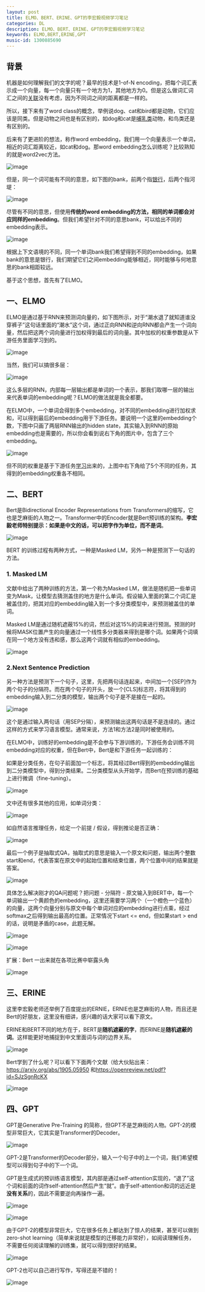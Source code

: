 ```yaml
---
layout: post
title: ELMO、BERT、ERINE、GPT的李宏毅视频学习笔记
categories: DL
description: ELMO、BERT、ERINE、GPT的李宏毅视频学习笔记
keywords: ELMO,BERT,ERINE,GPT
music-id: 1300885690
---
```

## 背景

机器是如何理解我们的文字的呢？最早的技术是1-of-N encoding，把每个词汇表示成一个向量，每一个向量只有一个地方为1，其他地方为0。但是这么做词汇词汇之间的<u>关联</u>没有考虑，因为不同词之间的距离都是一样的。

所以，接下来有了word class的概念，举例说dog、cat和bird都是动物，它们应该是同类。但是动物之间也是有区别的，如dog和cat是<u>哺乳类</u>动物，和鸟类还是有区别的。

后来有了更进阶的想法，称作word embedding，我们用一个向量表示一个单词，相近的词汇距离较近，如cat和dog。那word embedding怎么训练呢？比较熟知的就是word2vec方法。

![image](https://raw.githubusercontent.com/EchizenMike/echizenmike.github.io/master/images/ml/dl/EBEG_01.png)

但是，同一个词可能有不同的意思，如下图的bank，前两个指<u>银行</u>，后两个指河堤：

![image](https://raw.githubusercontent.com/EchizenMike/echizenmike.github.io/master/images/ml/dl/EBEG_02.png)

尽管有不同的意思，但使用**传统的word embedding的方法，相同的单词都会对应同样的embedding**。但我们希望针对不同的意思bank，可以给出不同的embedding表示。

![image](https://raw.githubusercontent.com/EchizenMike/echizenmike.github.io/master/images/ml/dl/EBEG_03.png)

根据上下文语境的不同，同一个单词bank我们希望得到不同的embedding，如果bank的意思是银行，我们期望它们之间embedding能够相近，同时能够与何地意思的bank相距较远。

基于这个思想，首先有了ELMO。
## 一、ELMO

ELMO是通过基于RNN来预测词向量的，如下图所示，对于“潮水退了就知道谁没穿裤子”这句话里面的“潮水”这个词，通过正向RNN和逆向RNN都会产生一个词向量，然后把这两个词向量进行加权得到最后的词向量。其中加权的权重参数是从下游任务里面学习到的。

![image](https://raw.githubusercontent.com/EchizenMike/echizenmike.github.io/master/images/ml/dl/ELMO_01.png)

当然，我们可以搞很多层：

![image](https://raw.githubusercontent.com/EchizenMike/echizenmike.github.io/master/images/ml/dl/ELMO_02.png)

这么多层的RNN，内部每一层输出都是单词的一个表示，那我们取哪一层的输出来代表单词的embedding呢？ELMO的做法就是我全都要。

在ELMO中，一个单词会得到多个embedding，对不同的embedding进行加权求和，可以得到最后的embedding用于下游任务。要说明一个这里的embedding个数，下图中只画了两层RNN输出的hidden state，其实输入到RNN的原始embedding也是需要的，所以你会看到说右下角的图片中，包含了三个embedding。

![image](https://raw.githubusercontent.com/EchizenMike/echizenmike.github.io/master/images/ml/dl/ELMO_03.png)

但不同的权重是基于下游任务<u>学习</u>出来的，上图中右下角给了5个不同的任务，其得到的embedding权重各不相同。

## 二、BERT

Bert是Bidirectional Encoder Representations from Transformers的缩写，它也是芝麻街的人物之一。Transformer中的Encoder就是Bert预训练的架构。**李宏毅老师特别提示：如果是中文的话，可以把字作为单位，而不是词**。

![image](https://raw.githubusercontent.com/EchizenMike/echizenmike.github.io/master/images/ml/dl/BERT_01.png)


BERT 的训练过程有两种方式，一种是Masked LM，另外一种是预测下一句话的方法。

### 1. Masked LM

文献中给出了两种训练的方法，第一个称为Masked LM，做法是随机把一些单词变为Mask，让模型去猜测盖住的地方是什么单词。假设输入里面的第二个词汇是被盖住的，把其对应的embedding输入到一个多分类模型中，来预测被盖住的单词。

Masked LM是通过随机遮蔽15%的词，然后对这15%的词来进行预测。预测的时候将MASK位置产生的向量通过一个线性多分类器来得到是哪个词。如果两个词填在同一个地方没有违和感，那么这两个词就有相似的embedding。

![image](https://raw.githubusercontent.com/EchizenMike/echizenmike.github.io/master/images/ml/dl/BERT_02.png)

### 2.Next Sentence Prediction

另一种方法是预测下一个句子，这里，先把两句话连起来，中间加一个[SEP]作为两个句子的分隔符。而在两个句子的开头，放一个[CLS]标志符，将其得到的embedding输入到二分类的模型，输出两个句子是不是接在一起的。

![image](https://raw.githubusercontent.com/EchizenMike/echizenmike.github.io/master/images/ml/dl/BERT_03.png)

这个是通过输入两句话（用SEP分隔），来预测输出这两句话是不是连续的。通过这样的方式来学习语言模型。通常来说，方法1和方法2是同时被使用的。

在ELMO中，训练好的embedding是不会参与下游训练的，下游任务会训练不同embedding对应的权重，但在Bert中，Bert是和下游任务一起训练的：

如果是分类任务，在句子前面加一个标志，将其经过Bert得到的embedding输出到二分类模型中，得到分类结果。二分类模型从头开始学，而Bert在预训练的基础上进行微调（fine-tuning）。

![image](https://raw.githubusercontent.com/EchizenMike/echizenmike.github.io/master/images/ml/dl/BERT_04.png)

文中还有很多其他的应用，如单词分类：

![image](https://raw.githubusercontent.com/EchizenMike/echizenmike.github.io/master/images/ml/dl/BERT_05.png)

如自然语言推理任务，给定一个前提 / 假设，得到推论是否正确：

![image](https://raw.githubusercontent.com/EchizenMike/echizenmike.github.io/master/images/ml/dl/BERT_06.png)


最后一个例子是抽取式QA，抽取式的意思是输入一个原文和问题，输出两个整数start和end，代表答案在原文中的起始位置和结束位置，两个位置中间的结果就是答案。

![image](https://raw.githubusercontent.com/EchizenMike/echizenmike.github.io/master/images/ml/dl/BERT_07.png)

具体怎么解决刚才的QA问题呢？把问题 - 分隔符 - 原文输入到BERT中，每一个单词输出一个黄颜色的embedding，这里还需要学习两个（一个橙色一个蓝色）的向量，这两个向量分别与原文中每个单词对应的embedding进行点乘，经过softmax之后得到输出最高的位置。正常情况下start <= end，但如果start > end的话，说明是矛盾的case，此题无解。

![image](https://raw.githubusercontent.com/EchizenMike/echizenmike.github.io/master/images/ml/dl/BERT_08.png)

![image](https://raw.githubusercontent.com/EchizenMike/echizenmike.github.io/master/images/ml/dl/BERT_09.png)

扩展：Bert 一出来就在各项比赛中崭露头角

![image](https://raw.githubusercontent.com/EchizenMike/echizenmike.github.io/master/images/ml/dl/BERT_10.png)



<!-- BERT不只是可以用来产生词向量供下游服务，同时也可以直接用来做很多任务，比如

```
(a) 句子关系判断（句对匹配）
(b) 文本分类
(c) 机器问答
(d) 序列标注，如命名实体识别(NER)等
``` -->
<!-- 
![image](https://raw.githubusercontent.com/EchizenMike/echizenmike.github.io/master/images/ml/dl/BERT_03.png) -->

## 三、ERINE

这里李宏毅老师还举例了百度提出的ERNIE，ERNIE也是芝麻街的人物，而且还是Bert的好朋友，这里没有细讲，感兴趣的话大家可以看下原文。

ERINE和BERT不同的地方在于，BERT是**随机遮蔽的字**，而ERINE是**随机遮蔽的词**。这样能更好地捕捉到中文里面词与词的边界关系。

![image](https://raw.githubusercontent.com/EchizenMike/echizenmike.github.io/master/images/ml/dl/ERINE_01.png)


Bert学到了什么呢？可以看下下面两个文献（给大伙贴出来：<https://arxiv.org/abs/1905.05950> 和<https://openreview.net/pdf?id=SJzSgnRcKX>

![image](https://raw.githubusercontent.com/EchizenMike/echizenmike.github.io/master/images/ml/dl/ERIGE_02.png)


## 四、GPT

GPT是Generative Pre-Training 的简称，但GPT不是芝麻街的人物。GPT-2的模型非常巨大，它其实是Transformer的Decoder。


![image](https://raw.githubusercontent.com/EchizenMike/echizenmike.github.io/master/images/ml/dl/GPT_01.png)

GPT-2是Transformer的Decoder部分，输入一个句子中的上一个词，我们希望模型可以得到句子中的下一个词。

GPT是生成式的预训练语言模型，其内部是通过self-attention实现的，“退了”这个词和前面的词作self-attention然后产生“就”。由于self-attention和词的远近是**没有关系**的，因此不需要逆向再操作一遍。

![image](https://raw.githubusercontent.com/EchizenMike/echizenmike.github.io/master/images/ml/dl/GPT_02.png)

![image](https://raw.githubusercontent.com/EchizenMike/echizenmike.github.io/master/images/ml/dl/GPT_03.png)


由于GPT-2的模型非常巨大，它在很多任务上都达到了惊人的结果，甚至可以做到zero-shot learning（简单来说就是模型的迁移能力非常好），如阅读理解任务，不需要任何阅读理解的训练集，就可以得到很好的结果。

![image](https://raw.githubusercontent.com/EchizenMike/echizenmike.github.io/master/images/ml/dl/GPT_04.png)

GPT-2也可以自己进行写作，写得还是不错的！

![image](https://raw.githubusercontent.com/EchizenMike/echizenmike.github.io/master/images/ml/dl/GPT_05.png)